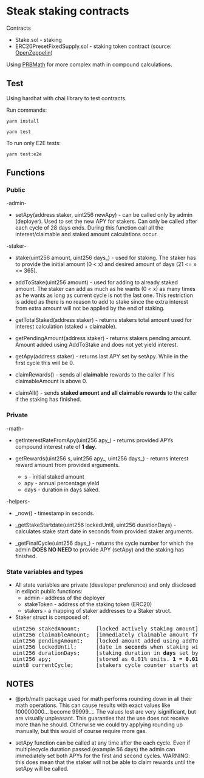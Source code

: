 # Steak staking contracts

Contracts
- Stake.sol - staking
- ERC20PresetFixedSupply.sol - staking token contract (source: [OpenZeppelin](https://github.com/OpenZeppelin/openzeppelin-contracts))

Using [PRBMath](https://www.npmjs.com/package/@prb/math) for more complex math in compound calculations.

## Test

Using hardhat with chai library to test contracts.

Run commands:

`yarn install`

`yarn test`

To run only E2E tests:

`yarn test:e2e`

## Functions

### Public

-admin-

- setApy(address staker, uint256 newApy) - can be called only by admin (deployer). Used to set the new APY for stakers. Can only be called after each cycle of 28 days ends. During this function call all the interest/claimable and staked amount calculations occur.

-staker-

- stake(uint256 amount, uint256 days_) - used for staking. The staker has to provide the initial amount (0 < x) and desired amount of days (21 <= x <= 365).

- addToStake(uint256 amount) - used for adding to already staked amount. The staker can add as much as he wants (0 < x) as many times as he wants as long as current cycle is not the last one. This restriction is added as there is no reason to add to stake since the extra interest from extra amount will not be applied by the end of staking.

- getTotalStaked(address staker) - returns stakers total amount used for interest calculation (staked + claimable).

- getPendingAmount(address staker) - returns stakers pending amount. Amount added using AddToStake and does not yet yield interest.

- getApy(address staker) - returns last APY set by setApy. While in the first cycle this will be 0.

- claimRewards() - sends all **claimable** rewards to the caller if his claimableAmount is above 0.

- claimAll() - sends **staked amount and all claimable rewards** to the caller if the staking has finished.

### Private

-math-

- getInterestRateFromApy(uint256 apy_) - returns provided APYs compound interest rate of **1 day**.

- getRewards(uint256 s, uint256 apy_, uint256 days_) - returns interest reward amount from provided arguments.
  - s - initial staked amount
  - apy - annual percentage yield
  - days - duration in days saked.

-helpers-

- _now() - timestamp in seconds.

- _getStakeStartdate(uint256 lockedUntil, uint256 durationDays) - calculates stake start date in seconds from provided staker arguments.

- \_getFinalCycle(uint256 days_) - returns the cycle number for which the admin **DOES NO NEED** to provide APY (setApy) and the staking has finished.


### State variables and types

- All state variables are private (developer preference) and only disclosed in exlipcit public functions:
  - admin - address of the deployer
  - stakeToken - address of the staking token (ERC20)
  - stakers - a mapping of staker addresses to a Staker struct.
- Staker struct is composed of:
<pre>
  uint256 stakedAmount;     [locked actively staking amount]
  uint256 claimableAmount;  [immediately claimable amount from staking]
  uint256 pendingAmount;    [locked amount added using addToStake and is pending addition to stakedAmount at the beginnig of the next cycle]
  uint256 lockedUntil;      [date in <b>seconds</b> when staking will finish]
  uint256 durationDays;     [staking duration in <b>days</b> set by the staker at the beginning]
  uint256 apy;              [stored as 0.01% units. <b>1 = 0.01%</b>]
  uint8 currentCycle;       [stakers cycle counter starts at 1]
</pre>

## NOTES


- @prb/math package used for math performs rounding down in all their math operations. This can cause results with exact values like 100000000... become 99999.... The values lost are very isignificant, but are visually unpleasant. This guaranties that the use does not receive more than he should. Otherwise we could try applying rounding up manually, but this would of course require more gas.

- setApy function can be called at any time after the each cycle. Even if multiplecycle duration passed (example 56 days) the admin can immediately set both APYs for the first and second cycles. WARNING: this does mean that the staker will not be able to claim rewards until the setApy will be called.
